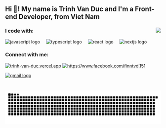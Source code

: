 <h2 align="left">Hi 👋! My name is Trinh Van Duc and I'm a Front-end Developer, from Viet Nam</h2>


###

  <img align="right" height="150" src="https://media.giphy.com/media/M9gbBd9nbDrOTu1Mqx/giphy.gif"  />
  
###
<h3 align="left">I code with:</h3>
<div align="left">
  <img src="https://cdn.jsdelivr.net/gh/devicons/devicon/icons/javascript/javascript-original.svg" height="40" alt="javascript logo"  />
  <img width="12" />
  <img src="https://cdn.jsdelivr.net/gh/devicons/devicon/icons/typescript/typescript-original.svg" height="40" alt="typescript logo"  />
  <img width="12" />
  <img src="https://cdn.jsdelivr.net/gh/devicons/devicon/icons/react/react-original.svg" height="40" alt="react logo"  />
  <img width="12" />
  <img src="https://cdn.jsdelivr.net/gh/devicons/devicon/icons/nextjs/nextjs-original.svg" height="40" alt="nextjs logo"  />
</div>


###
<h3 align="left">Connect with me:</h3>
<p align="left">
<a href="https://trinh-van-duc.vercel.app" target="blank"><img align="center" src="https://avatars.githubusercontent.com/u/100080288?v=4" alt="trinh-van-duc.vercel.app" height="30" width="40" /></a>
<a href="https://fb.com/https://www.facebook.com/finntvd.151" target="blank"><img align="center" src="https://raw.githubusercontent.com/rahuldkjain/github-profile-readme-generator/master/src/images/icons/Social/facebook.svg" alt="https://www.facebook.com/finntvd.151" height="30" width="40" /></a>
</p>

<div  align="left">
  <a href="mailto: finnit.th@gmail.com" target="blank"><img src="https://img.shields.io/static/v1?message=Gmail&logo=gmail&label=&color=D14836&logoColor=white&labelColor=&style=for-the-badge" height="35" alt="gmail logo"  /></a>
</div>

###

<br clear="both">

<img src="https://raw.githubusercontent.com/FinnTVD/FinnTVD/output/snake.svg" alt="Snake animation" />

###
